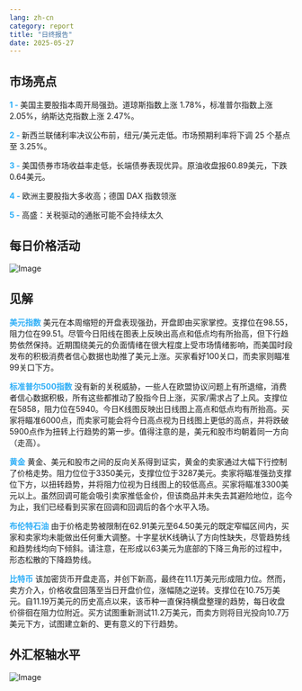 ```yaml
---
lang: zh-cn
category: report
title: "日终报告"
date: 2025-05-27
---
```



<h2>市场亮点</h2>
<strong style="color: #2caef7;">1 - </strong> 美国主要股指本周开局强劲。道琼斯指数上涨 1.78%，标准普尔指数上涨 2.05%，纳斯达克指数上涨 2.47%。

<strong style="color: #2caef7;">2 - </strong> 新西兰联储利率决议公布前，纽元/美元走低。市场预期利率将下调 25 个基点至 3.25%。

<strong style="color: #2caef7;">3 - </strong> 美国债券市场收益率走低，长端债券表现优异。原油收盘报60.89美元，下跌0.64美元。

<strong style="color: #2caef7;">4 - </strong> 欧洲主要股指大多收高；德国 DAX 指数领涨

<strong style="color: #2caef7;">5 - </strong> 高盛：关税驱动的通胀可能不会持续太久



<h2>每日价格活动</h2>
<img src="https://markleighedu.github.io/img/May-2025/27-May-2025/price.jpg" alt="Image"/>

<h2>见解</h2>
<strong style="color: #2caef7;">美元指数</strong> 美元在本周缩短的开盘表现强劲，开盘即由买家掌控。支撑位在98.55，阻力位在99.51。尽管今日阳线在图表上反映出高点和低点均有所抬高，但下行趋势依然保持。近期围绕美元的负面情绪在很大程度上受市场情绪影响，而美国时段发布的积极消费者信心数据也助推了美元上涨。买家看好100关口，而卖家则瞄准99关口下方。

<strong style="color: #2caef7;">标准普尔500指数</strong> 没有新的关税威胁，一些人在欧盟协议问题上有所退缩，消费者信心数据积极，所有这些都推动了股指今日上涨，买家/需求占了上风。支撑位在5858，阻力位在5940。今日K线图反映出日线图上高点和低点均有所抬高。买家将瞄准6000点，而卖家可能会将今日高点视为日线图上更低的高点，并将跌破5900点作为扭转上行趋势的第一步。值得注意的是，美元和股市均朝着同一方向（走高）。

<strong style="color: #2caef7;">黄金</strong> 黄金、美元和股市之间的反向关系得到证实，黄金的卖家通过大幅下行控制了价格走势。阻力位位于3350美元，支撑位位于3287美元。卖家将瞄准强劲支撑位下方，以扭转趋势，并将阻力位视为日线图上的较低高点。买家将瞄准3300美元以上。虽然回调可能会吸引卖家推低金价，但该商品并未失去其避险地位，迄今为止，我们已经看到买家在回调和回调后的各个水平入场。

<strong style="color: #2caef7;">布伦特石油</strong> 由于价格走势被限制在62.91美元至64.50美元的既定窄幅区间内，买家和卖家均未能做出任何重大调整。十字星状K线确认了方向性缺失，尽管趋势线和趋势线均向下倾斜。请注意，在形成以63美元为底部的下降三角形的过程中，形态松散的下降趋势线。

<strong style="color: #2caef7;">比特币</strong> 该加密货币开盘走高，并创下新高，最终在11.1万美元形成阻力位。然而，卖方介入，价格收盘回落至当日开盘价位，涨幅随之逆转。支撑位在10.75万美元。自11.19万美元的历史高点以来，该币种一直保持横盘整理的趋势，每日收盘价徘徊在阻力位附近。买方试图重新测试11.2万美元，而卖方则将目光投向10.7万美元下方，试图建立新的、更有意义的下行趋势。



<h2>外汇枢轴水平</h2>
<img src="https://markleighedu.github.io/img/May-2025/27-May-2025/pivot.jpg" alt="Image"/>